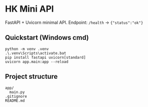 
# HK Mini API

FastAPI + Uvicorn minimal API. Endpoint: `/health` → `{"status":"ok"}`

## Quickstart (Windows cmd)
    python -m venv .venv
    .\.venv\Scripts\activate.bat
    pip install fastapi uvicorn[standard]
    uvicorn app.main:app --reload

## Project structure
    app/
      main.py
    .gitignore
    README.md




